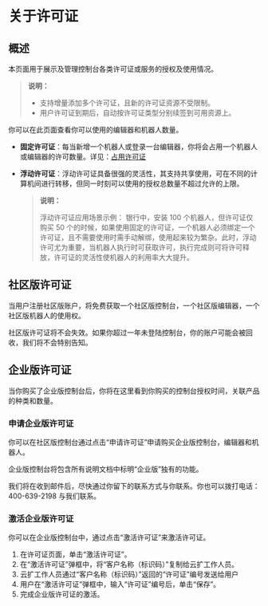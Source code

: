 # 关于许可证

## 概述

本页面用于展示及管理控制台各类许可证或服务的授权及使用情况。

> **说明：**
>
>- 支持增量添加多个许可证，且新的许可证资源不受限制。
>- 用户许可证到期后，自动按许可证类型分别续签到可用资源上。

你可以在此页面查看你可以使用的编辑器和机器人数量。

- **固定许可证**：每当新增一个机器人或登录一台编辑器，你将会占用一个机器人或编辑器的许可数量。详见：[占用许可证](useLicense.md?_v=v2020.4)

- **浮动许可证**：浮动许可证具备很强的灵活性，其支持共享使用，可在不同的计算机间进行转移，但同一时刻可以使用的授权总数量不超过允许的上限。

    > **说明：**
    >
    > 浮动许可证应用场景示例：
    > 银行中，安装 100 个机器人，但许可证仅购买 50 个的时候，如果使用固定的许可证，一个机器人必须绑定一个许可证，且不需要使用时需手动解绑，使用起来较为繁杂。此时，浮动许可尤为重要，当机器人执行时可获取许可，执行完成则可将许可释放，许可证的灵活性使机器人的利用率大大提升。

## 社区版许可证

当用户注册社区版账户，将免费获取一个社区版控制台，一个社区版编辑器，一个社区版机器人的使用权。

社区版许可证将不会失效。如果你超过一年未登陆控制台，你的账户可能会被回收，我们将不会特别告知。

## 企业版许可证

当你购买了企业版控制台后，你将在这里看到你购买的控制台授权时间，关联产品的种类和数量。

### 申请企业版许可证

你可以在社区版控制台通过点击“申请许可证”申请购买企业版控制台，编辑器和机器人。

企业版控制台将包含所有说明文档中标明“企业版”独有的功能。

我们将在收到邮件后，尽快通过你留下的联系方式与你联系。你也可以拨打电话：400-639-2198 与我们联系。

### 激活企业版许可证

你可以在企业版控制台中，通过点击“激活许可证”来激活许可证。

1. 在许可证页面，单击“激活许可证”。
2. 在“激活许可证”弹框中，将“客户名称（标识码）”复制给云扩工作人员。
3. 云扩工作人员通过“客户名称（标识码）”返回的“许可证”编号发送给用户
4. 用户在“激活许可证”弹框中，输入“许可证”编号后，单击“保存”。
5. 完成企业版许可证的激活。
